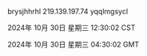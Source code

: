 brysjhhrhl 219.139.197.74 yqqlmgsycl

2024年 10月 30日 星期三 12:30:02 CST

2024年 10月 30日 星期三 04:30:02 GMT

